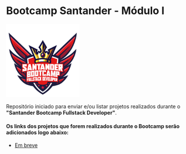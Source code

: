 # Bootcamp Santander - Módulo I

<img src="./logo.png" width="200" height="auto">

Repositório iniciado para enviar e/ou listar projetos realizados durante o **"Santander Bootcamp Fullstack Developer"**.


#### Os links dos projetos que forem realizados durante o Bootcamp serão adicionados logo abaixo:

- [Em breve](#)